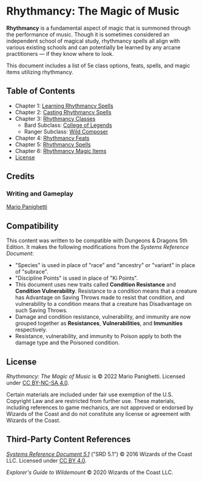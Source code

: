 # Rhythmancy: The Magic of Music

**Rhythmancy** is a fundamental aspect of magic that is summoned through the performance of music. Though it is sometimes considered an independent school of magical study, rhythmancy spells all align with various existing schools and can potentially be learned by any arcane practitioners — if they know where to look.

This document includes a list of 5e class options, feats, spells, and magic items utilizing rhythmancy.

## Table of Contents

- Chapter 1: [Learning Rhythmancy Spells](ch-1-learning-rhythmancy-spells.md)
- Chapter 2: [Casting Rhythmancy Spells](ch-2-casting-rhythmancy-spells.md)
- Chapter 3: [Rhythmancy Classes](ch-3-rhythmancy-classes.md)
  - Bard Subclass: [College of Legends](ch-3-rhythmancy-classes.md#college-of-legends)
  - Ranger Subclass: [Wild Composer](ch-3-rhythmancy-classes.md#wild-composer)
- Chapter 4: [Rhythmancy Feats](ch-4-rhythmancy-feats.md)
- Chapter 5: [Rhythmancy Spells](ch-5-rhythmancy-spells.md)
- Chapter 6: [Rhythmancy Magic Items](ch-6-rhythmancy-magic-items.md)
- [License](LICENSE.md)

## Credits

### Writing and Gameplay

[Mario Panighetti](https://mario.panighetti.net)

## Compatibility

This content was written to be compatible with Dungeons & Dragons 5th Edition. It makes the following modifications from the _Systems Reference Document_:

- "Species" is used in place of "race" and "ancestry" or "variant" in place of "subrace".
- "Discipline Points" is used in place of "Ki Points".
- This document uses new traits called **Condition Resistance** and **Condition Vulnerability**. Resistance to a condition means that a creature has Advantage on Saving Throws made to resist that condition, and vulnerability to a condition means that a creature has Disadvantage on such Saving Throws.
- Damage and condition resistance, vulnerability, and immunity are now grouped together as **Resistances**, **Vulnerabilities**, and **Immunities** respectively.
- Resistance, vulnerability, and immunity to Poison apply to both the damage type and the Poisoned condition.

## License

_Rhythmancy: The Magic of Music_ is © 2022 Mario Panighetti. Licensed under [CC BY-NC-SA 4.0](https://creativecommons.org/licenses/by-nc-sa/4.0/legalcode).

Certain materials are included under fair use exemption of the U.S. Copyright Law and are restricted from further use. These materials, including references to game mechanics, are not approved or endorsed by Wizards of the Coast and do not constitute any license or agreement with Wizards of the Coast.

## Third-Party Content References

_[Systems Reference Document 5.1](https://dnd.wizards.com/resources/systems-reference-document)_ ("SRD 5.1") © 2016 Wizards of the Coast LLC. Licensed under [CC BY 4.0](https://creativecommons.org/licenses/by/4.0/legalcode).

_Explorer's Guide to Wildemount_ © 2020 Wizards of the Coast LLC.
